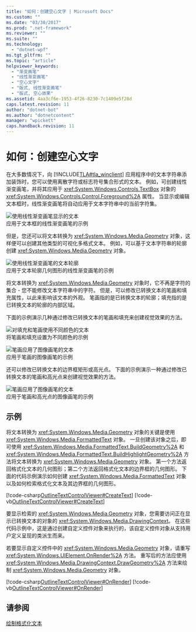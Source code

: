 ```yaml
---
title: "如何：创建空心文字 | Microsoft Docs"
ms.custom: ""
ms.date: "03/30/2017"
ms.prod: ".net-framework"
ms.reviewer: ""
ms.suite: ""
ms.technology: 
  - "dotnet-wpf"
ms.tgt_pltfrm: ""
ms.topic: "article"
helpviewer_keywords: 
  - "渐变画笔"
  - "线性渐变画笔"
  - "空心文字"
  - "版式, 线性渐变画笔"
  - "版式, 空心效果"
ms.assetid: 4aa3cf6e-1953-4f26-8230-7c1409e5f28d
caps.latest.revision: 11
author: "dotnet-bot"
ms.author: "dotnetcontent"
manager: "wpickett"
caps.handback.revision: 11
---
```

# 如何：创建空心文字
在大多数情况下，向 [!INCLUDE[TLA#tla_winclient](../../../../includes/tlasharptla-winclient-md.md)] 应用程序中的文本字符串添加装饰时，您可以使用离散字符或标志符号集合形式的文本。  例如，可创建线性渐变画笔，并将其应用于 <xref:System.Windows.Controls.TextBox> 对象的 <xref:System.Windows.Controls.Control.Foreground%2A> 属性。  当显示或编辑文本框时，线性渐变画笔将自动应用于文本字符串中的当前字符集。  
  
 ![使用线性渐变画笔显示的文本](../../../../docs/framework/wpf/advanced/media/outlinedtext01.png "OutlinedText01")  
应用于文本框的线性渐变画笔的示例  
  
 但是，您还可以将文本转换为 <xref:System.Windows.Media.Geometry> 对象，这样便可以创建其他类型的可视化多格式文本。  例如，可以基于文本字符串的轮廓创建 <xref:System.Windows.Media.Geometry> 对象。  
  
 ![使用线性渐变画笔的文本轮廓](../../../../docs/framework/wpf/advanced/media/outlinedtext02.png "OutlinedText02")  
应用于文本轮廓几何图形的线性渐变画笔的示例  
  
 将文本转换为 <xref:System.Windows.Media.Geometry> 对象时，它不再是字符的集合 \- 您不能修改文本字符串中的字符。  但是，可以修改已转换文本的笔画和填充属性，以此来影响该文本的外观。  笔画指的是已转换文本的轮廓；填充指的是已转换文本的轮廓的内部区域。  
  
 下面的示例演示几种通过修改已转换文本的笔画和填充来创建视觉效果的方法。  
  
 ![对填充和笔画使用不同颜色的文本](../../../../docs/framework/wpf/advanced/media/outlinedtext03.png "OutlinedText03")  
将笔画和填充设置为不同颜色的示例  
  
 ![笔画应用了图像画笔的文本](../../../../docs/framework/wpf/advanced/media/outlinedtext04.png "OutlinedText04")  
应用于笔画的图像画笔的示例  
  
 还可以修改已转换文本的边界框矩形或高光点。  下面的示例演示一种通过修改已转换文本的笔画和高光点来创建视觉效果的方法。  
  
 ![笔画应用了图像画笔的文本](../../../../docs/framework/wpf/advanced/media/outlinedtext05.png "OutlinedText05")  
应用于笔画和高光点的图像画笔的示例  
  
## 示例  
 将文本转换为 <xref:System.Windows.Media.Geometry> 对象的关键是使用 <xref:System.Windows.Media.FormattedText> 对象。  一旦创建该对象之后，即可使用 <xref:System.Windows.Media.FormattedText.BuildGeometry%2A> 和 <xref:System.Windows.Media.FormattedText.BuildHighlightGeometry%2A> 方法将文本转换为 <xref:System.Windows.Media.Geometry> 对象。  第一个方法返回格式化文本的几何图形；第二个方法返回格式化文本的边界框的几何图形。  下面的代码示例演示如何创建 <xref:System.Windows.Media.FormattedText> 对象以及如何检索格式化文本及其边界框的几何图形。  
  
 [!code-csharp[OutlineTextControlViewer#CreateText](../../../../samples/snippets/csharp/VS_Snippets_Wpf/OutlineTextControlViewer/CSharp/OutlineTextControl.cs#createtext)]
 [!code-vb[OutlineTextControlViewer#CreateText](../../../../samples/snippets/visualbasic/VS_Snippets_Wpf/OutlineTextControlViewer/visualbasic/outlinetextcontrol.vb#createtext)]  
  
 要显示检索的 <xref:System.Windows.Media.Geometry> 对象，您需要访问正在显示已转换文本的对象的 <xref:System.Windows.Media.DrawingContext>。  在这些代码示例中，这是通过创建自定义控件对象来执行的，该自定义控件对象从支持用户定义呈现的类派生而来。  
  
 若要显示自定义控件中的 <xref:System.Windows.Media.Geometry> 对象，请重写 <xref:System.Windows.UIElement.OnRender%2A> 方法。  重写后的方法应使用 <xref:System.Windows.Media.DrawingContext.DrawGeometry%2A> 方法来绘制 <xref:System.Windows.Media.Geometry> 对象。  
  
 [!code-csharp[OutlineTextControlViewer#OnRender](../../../../samples/snippets/csharp/VS_Snippets_Wpf/OutlineTextControlViewer/CSharp/OutlineTextControl.cs#onrender)]
 [!code-vb[OutlineTextControlViewer#OnRender](../../../../samples/snippets/visualbasic/VS_Snippets_Wpf/OutlineTextControlViewer/visualbasic/outlinetextcontrol.vb#onrender)]  
  
## 请参阅  
 [绘制格式化文本](../../../../docs/framework/wpf/advanced/drawing-formatted-text.md)